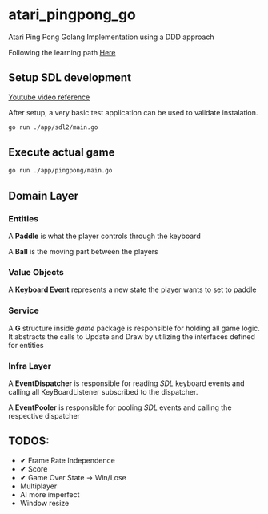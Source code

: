 # atari_pingpong_go

Atari Ping Pong Golang Implementation using a DDD approach

Following the learning path [Here](https://gameswithgo.org/topics.html)

## Setup SDL development

[Youtube video reference](https://www.youtube.com/watch?v=OXSMx45kayw&list=PLDZujg-VgQlZUy1iCqBbe5faZLMkA3g2x&index=7&ab_channel=JackMott)

After setup, a very basic test application can be used to validate instalation.

```sh
go run ./app/sdl2/main.go
```

## Execute actual game

```sh
go run ./app/pingpong/main.go
```

## Domain Layer

### Entities

A **Paddle** is what the player controls through the keyboard

A **Ball** is the moving part between the players

### Value Objects

A **Keyboard Event** represents a new state the player wants to set to paddle

### Service

A **G** structure inside *game* package is responsible for holding all game logic. It abstracts the calls to Update and Draw by utilizing the interfaces defined for entities

### Infra Layer

A **EventDispatcher** is responsible for reading *SDL* keyboard events and calling all KeyBoardListener subscribed to the dispatcher.

A **EventPooler** is responsible for pooling *SDL* events and calling the respective dispatcher

## TODOS:

* ✔ Frame Rate Independence
* ✔ Score
* ✔ Game Over State -> Win/Lose
* Multiplayer
* AI more imperfect
* Window resize